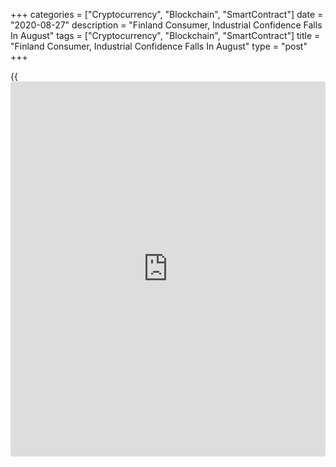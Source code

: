 +++
categories = ["Cryptocurrency", "Blockchain", "SmartContract"]
date = "2020-08-27"
description = "Finland Consumer, Industrial Confidence Falls In August"
tags = ["Cryptocurrency", "Blockchain", "SmartContract"]
title = "Finland Consumer, Industrial Confidence Falls In August"
type = "post"
+++

{{<iframe id="large-banner" src="https://www.bounty.group/#slide=9.0" width="100%" height="600" scrolling="no" style="border: 0px solid rgb(216, 221, 230); border-radius: 3px;">}}

Finland's consumer and industrial confidence decreased in August,
separate surveys data from Statistics Finland and the Confederation of
Finnish Industries EK showed on Thursday.

The consumer sentiment index rose to -5.1 in August from -1.6 in July,
the statistical office said.

All the four components of the confidence index weakened in August.
Expectation on one's own [economy][1] were slightly better than last
year and intentions to spend money on durable goods remained largely
unchanged.

Consumers' perceptions of own economy at present and expectations
concerning Finland's economy worsened in August from a year ago.

The data was collected from 1,083 persons resident in Finland between
August 1 and 19.

Data from the Confederation of Finnish Industries showed that the
manufacturing confidence index rose fell one point to -19 in August from
-18 in July. The reading was well below the long-term average of +1.

The construction confidence indicator remained unchanged at -15 in
August. This was below its long-term average of -6.

The service sector confidence indicator rose six points to -11 points in
August.

The retail trade confidence increased eight points to +2 in July, which
was below the long-term average of -1.

For comments and feedback [contact](https://www.playgroundfx.com/contact/): editorial@rtt[news](https://www.letsplayfx.com/blog/forex-news-website/).com

[Economic News][1]

 **What parts of the world are seeing the best (and worst) economic
performances lately? Click[here][2] to check out our [Econ Scorecard][2]
and find out! See up-to-the-moment [ranking](https://www.playgroundfx.com/blog/crypto-exchange-ranking/)s for the best and worst
performers in [GDP][2], [unemployment rate][3], [inflation][4] and much
more.**

   1. www.rtt[news](https://www.letsplayfx.com/blog/forex-news-website/).com/Content/EconomicNews.aspx
   2. www.rtt[news](https://www.letsplayfx.com/blog/forex-news-website/).com/economic-scorecard/world-rank/GDP/highest-performance.aspx
   3. www.rtt[news](https://www.letsplayfx.com/blog/forex-news-website/).com/economic-scorecard/world-rank/unemployment-rate/lowest-performance.aspx
   4. www.rtt[news](https://www.letsplayfx.com/blog/forex-news-website/).com/economic-scorecard/world-rank/CPI/highest-performance.aspx